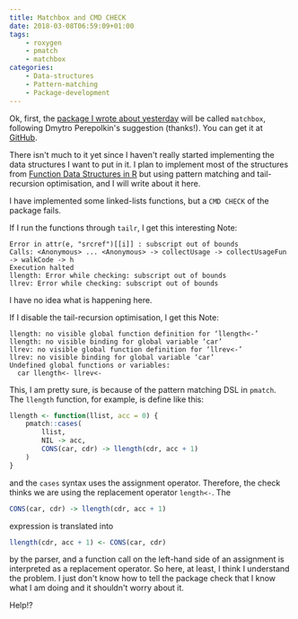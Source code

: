 ```yaml
---
title: Matchbox and CMD CHECK
date: 2018-03-08T06:59:09+01:00
tags:
    - roxygen
    - pmatch
    - matchbox
categories:
    - Data-structures
    - Pattern-matching
    - Package-development
---
```


Ok, first, the [package I wrote about yesterday](https://mailund.github.io/r-programmer-blog/2018/03/07/help-me-choose-a-name/) will be called `matchbox`, following Dmytro Perepolkin's suggestion (thanks!). You can get it at [GitHub](https://github.com/mailund/matchbox).

There isn't much to it yet since I haven't really started implementing the data structures I want to put in it. I plan to implement most of the structures from [Function Data Structures in R](http://amzn.to/2G3Tkvk) but using pattern matching and tail-recursion optimisation, and I will write about it here.

I have implemented some linked-lists functions, but a `CMD CHECK` of the package fails.

If I run the functions through `tailr`, I get this interesting Note:

```
Error in attr(e, "srcref")[[i]] : subscript out of bounds
Calls: <Anonymous> ... <Anonymous> -> collectUsage -> collectUsageFun -> walkCode -> h
Execution halted
llength: Error while checking: subscript out of bounds
llrev: Error while checking: subscript out of bounds
```

I have no idea what is happening here.

If I disable the tail-recursion optimisation, I get this Note:

```
llength: no visible global function definition for ‘llength<-’
llength: no visible binding for global variable ‘car’
llrev: no visible global function definition for ‘llrev<-’
llrev: no visible binding for global variable ‘car’
Undefined global functions or variables:
  car llength<- llrev<-
```

This, I am pretty sure, is because of the pattern matching DSL in `pmatch`. The `llength` function, for example, is define like this:

```r
llength <- function(llist, acc = 0) {
    pmatch::cases(
        llist,
        NIL -> acc,
        CONS(car, cdr) -> llength(cdr, acc + 1)
    )
}
```

and the `cases` syntax uses the assignment operator. Therefore, the check thinks we are using the replacement operator `length<-`. The 

```r
CONS(car, cdr) -> llength(cdr, acc + 1)
```

expression is translated into

```r
llength(cdr, acc + 1) <- CONS(car, cdr)
```

by the parser, and a function call on the left-hand side of an assignment is interpreted as a replacement operator. So here, at least, I think I understand the problem. I just don't know how to tell the package check that I know what I am doing and it shouldn't worry about it.

Help!?
